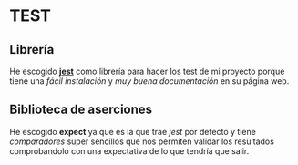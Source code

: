 # TEST
## Librería
He escogido [**jest**](https://jestjs.io/es-ES/) como librería para hacer los test de mi proyecto porque tiene una *fácil instalación* y *muy buena documentación* en su página web.
## Biblioteca de aserciones
He escogido **expect** ya que es la que trae *jest* por defecto y tiene *comparadores* super sencillos que nos permiten validar los resultados comprobandolo con una expectativa de lo que tendría que salir.
